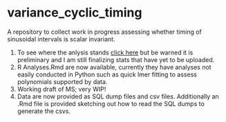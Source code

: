 # variance_cyclic_timing
A repository to collect work in progress assessing whether timing of sinusoidal intervals is scalar invariant. 

1. To see where the anlysis stands [click here](cyclic_cv_analysis_cleaned.md) but be warned it is preliminary and I am still finalizing stats that have yet to be uploaded.
2. R Analyses.Rmd are now available, currently they have analyses not easily conducted in Python such as quick lmer fitting to assess polynomials supported by data.
3. Working draft of MS; very WIP!
4. Data are now provided as SQL dump files and csv files. Additionally an .Rmd file  is provided sketching out how to read the SQL dumps to generate the csvs. 
